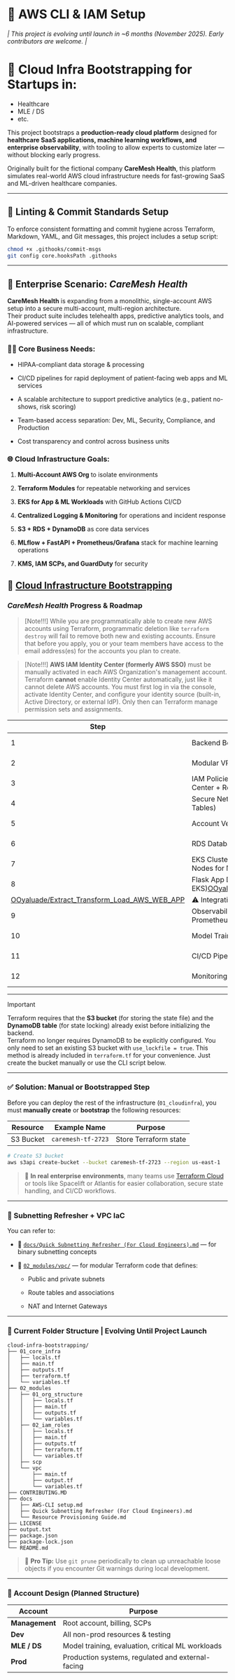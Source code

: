 # 📌 AWS CLI & IAM Setup
*| This project is evolving until launch in ~6 months (November 2025). Early contributors are welcome. |*

# 🏥 Cloud Infra Bootstrapping for Startups in:

- Healthcare  
- MLE / DS  
- etc.

This project bootstraps a **production-ready cloud platform** designed for **healthcare SaaS applications, machine learning workflows, and enterprise observability**, with tooling to allow experts to customize later — without blocking early progress.

Originally built for the fictional company **CareMesh Health**, this platform simulates real-world AWS cloud infrastructure needs for fast-growing SaaS and ML-driven healthcare companies.

---

## 🩼 Linting & Commit Standards Setup

To enforce consistent formatting and commit hygiene across Terraform, Markdown, YAML, and Git messages, this project includes a setup script:

```bash
chmod +x .githooks/commit-msgs
git config core.hooksPath .githooks
```

---

## 🧠 Enterprise Scenario: _CareMesh Health_

**CareMesh Health** is expanding from a monolithic, single-account AWS setup into a secure multi-account, multi-region architecture.  
Their product suite includes telehealth apps, predictive analytics tools, and AI-powered services — all of which must run on scalable, compliant infrastructure.

### 👩‍⚕️ Core Business Needs:

- HIPAA-compliant data storage & processing
    
- CI/CD pipelines for rapid deployment of patient-facing web apps and ML services
    
- A scalable architecture to support predictive analytics (e.g., patient no-shows, risk scoring)
    
- Team-based access separation: Dev, ML, Security, Compliance, and Production
    
- Cost transparency and control across business units
    

### 🌐 Cloud Infrastructure Goals:

1. **Multi-Account AWS Org** to isolate environments
    
2. **Terraform Modules** for repeatable networking and services
    
3. **EKS for App & ML Workloads** with GitHub Actions CI/CD
    
4. **Centralized Logging & Monitoring** for operations and incident response
    
5. **S3 + RDS + DynamoDB** as core data services
    
6. **MLflow + FastAPI + Prometheus/Grafana** stack for machine learning operations
    
7. **KMS, IAM SCPs, and GuardDuty** for security
    

## 🔧 [Cloud Infrastructure Bootstrapping](https://github.com/OOyaluade/cloud-infra-bootstrapping)

### _CareMesh Health_ Progress & Roadmap

> [Note!!!] While you are programmatically able to create new AWS accounts using Terraform, programmatic deletion like `terraform destroy` will fail to remove both new and existing accounts. Ensure that before you apply, you or your team members have access to the email address(es) for the accounts you plan to create.

> [Note!!!] **AWS IAM Identity Center (formerly AWS SSO)** must be manually activated in each AWS Organization's management account. Terraform **cannot** enable Identity Center automatically, just like it cannot delete AWS accounts. You must first log in via the console, activate Identity Center, and configure your identity source (built-in, Active Directory, or external IdP). Only then can Terraform manage permission sets and assignments.

|Step|Module|Status|
|---|---|---|
|1|Backend Bootstrap (S3, DynamoDB)|✅ Completed|
|2|Modular VPC Deployment|✅ Completed|
|3|IAM Policies + SCPs Setup \| IAM Identity Center + Role & Groups + SCPs|⚠️ In Progress|
|4|Secure Networking (Subnets, NAT, Route Tables)|🔜 Upcoming|
|5|Account Vending Machine|🔜 Upcoming|
|6|RDS Database Setup (Private Subnets)|🔜 Upcoming|
|7|EKS Cluster Creation (w/ OIDC, GPU Nodes for ML)|🔜 Upcoming|
|8|Flask App Deployment (EC2 → EKS)[OOyaluade/Website_Terraform_Code](https://github.com/OOyaluade/Website_Terraform_Code)
[OOyaluade/Extract_Transform_Load_AWS_WEB_APP](https://github.com/OOyaluade/Extract_Transform_Load_AWS_WEB_APP)|⚠️ Integration Pending|
|9|Observability Stack (Grafana, Prometheus)|🔜 Upcoming|
|10|Model Training + Deployment (MLflow)|🔜 Upcoming|
|11|CI/CD Pipelines for Apps & Models|🔜 Upcoming|
|12|Monitoring + Drift Detection|🔜 Upcoming|

---

> [!IMPORTANT]  
> Terraform requires that the **S3 bucket** (for storing the state file) and the **DynamoDB table** (for state locking) already exist before initializing the backend.  
> Terraform no longer requires DynamoDB to be explicitly configured. You only need to set an existing S3 bucket with `use_lockfile = true`. This method is already included in `terraform.tf` for your convenience. Just create the bucket manually or use the CLI script below.

---

### ✅ Solution: Manual or Bootstrapped Step

Before you can deploy the rest of the infrastructure (`01_cloudinfra`), you must **manually create** or **bootstrap** the following resources:

|Resource|Example Name|Purpose|
|---|---|---|
|S3 Bucket|`caremesh-tf-2723`|Store Terraform state|

```bash
# Create S3 bucket
aws s3api create-bucket --bucket caremesh-tf-2723 --region us-east-1
```

> 💼 **In real enterprise environments**, many teams use [Terraform Cloud](https://www.terraform.io/cloud) or tools like Spacelift or Atlantis for easier collaboration, secure state handling, and CI/CD workflows.

---

### 🧠 Subnetting Refresher + VPC IaC

You can refer to:

- 📄 [`docs/Quick Subnetting Refresher (For Cloud Engineers).md`](https://github.com/OOyaluade/cloud-infra-bootstrapping/blob/main/docs/Quick%20Subnetting%20Refresher%20%28For%20Cloud%20Engineers%29.md) — for binary subnetting concepts
    
- 🧱 [`02_modules/vpc/`](https://github.com/OOyaluade/cloud-infra-bootstrapping/tree/main/02_modules/vpc) — for modular Terraform code that defines:
    
    - Public and private subnets
        
    - Route tables and associations
        
    - NAT and Internet Gateways
        

---

### 📁 Current Folder Structure | Evolving Until Project Launch

```shell
cloud-infra-bootstrapping/
├── 01_core_infra
│   ├── locals.tf
│   ├── main.tf
│   ├── outputs.tf
│   ├── terraform.tf
│   └── variables.tf
├── 02_modules
│   ├── 01_org_structure
│   │   ├── locals.tf
│   │   ├── main.tf
│   │   ├── outputs.tf
│   │   └── variables.tf
│   ├── 02_iam_roles
│   │   ├── locals.tf
│   │   ├── main.tf
│   │   ├── outputs.tf
│   │   ├── terraform.tf
│   │   └── variables.tf
│   ├── scp
│   └── vpc
│       ├── main.tf
│       ├── output.tf
│       └── variables.tf
├── CONTRIBUTING.MD
├── docs
│   ├── AWS-CLI setup.md
│   ├── Quick Subnetting Refresher (For Cloud Engineers).md
│   └── Resource Provisioning Guide.md
├── LICENSE
├── output.txt
├── package.json
├── package-lock.json
└── README.md
```

> 🔁 **Pro Tip:** Use `git prune` periodically to clean up unreachable loose objects if you encounter Git warnings during local development.

---

### 🏩 Account Design (Planned Structure)

|Account|Purpose|
|---|---|
|**Management**|Root account, billing, SCPs|
|**Dev**|All non-prod resources & testing|
|**MLE / DS**|Model training, evaluation, critical ML workloads|
|**Prod**|Production systems, regulated and external-facing|

